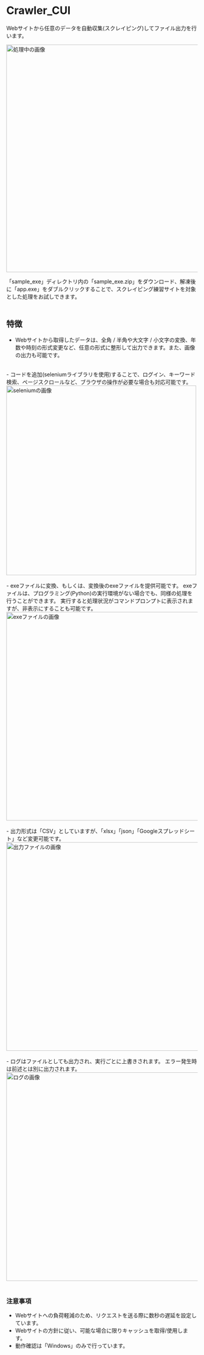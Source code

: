# Crawler_CUI
Webサイトから任意のデータを自動収集(スクレイピング)してファイル出力を行います。  

<image width="600" alt="処理中の画像" src="https://github.com/suzu02/PortFolio/assets/117723810/3b7f84e3-0bb6-407a-81d0-8567d54dfa71">

「sample_exe」ディレクトリ内の「sample_exe.zip」をダウンロード、解凍後に「app.exe」をダブルクリックすることで、スクレイピング練習サイトを対象とした処理をお試しできます。<br>
<br>
## 特徴
- Webサイトから取得したデータは、全角 / 半角や大文字 / 小文字の変換、年数や時刻の形式変更など、任意の形式に整形して出力できます。また、画像の出力も可能です。<br>
<br>
- コードを追加(seleniumライブラリを使用)することで、ログイン、キーワード検索、ページスクロールなど、ブラウザの操作が必要な場合も対応可能です。  
  <image width="500" alt="seleniumの画像" src="https://github.com/suzu02/PortFolio/assets/117723810/c58e93f0-c18c-4f98-96a8-9504fbd0e47f"><br>
<br>
- exeファイルに変換、もしくは、変換後のexeファイルを提供可能です。  
  exeファイルは、プログラミング(Python)の実行環境がない場合でも、同様の処理を行うことができます。  
  実行すると処理状況がコマンドプロンプトに表示されますが、非表示にすることも可能です。  
  <image width="550" alt="exeファイルの画像" src="https://github.com/suzu02/PortFolio/assets/117723810/277721ca-18c5-48d8-a121-24042c30a96d"><br>
<br>
- 出力形式は「CSV」としていますが、「xlsx」「json」「Googleスプレッドシート」など変更可能です。  
    <image width="550" alt="出力ファイルの画像" src="https://github.com/suzu02/PortFolio/assets/117723810/0d3d87de-4704-431f-bd3a-a4dd3b5ae94a"><br>
<br>
- ログはファイルとしても出力され、実行ごとに上書きされます。  
  エラー発生時は前述とは別に出力されます。  
  <image width="550" alt="ログの画像" src="https://github.com/suzu02/PortFolio/assets/117723810/5d974639-6ce4-4042-b098-d94ec728bd7d"><br>
<br>

### 注意事項
- Webサイトへの負荷軽減のため、リクエストを送る際に数秒の遅延を設定しています。
- Webサイトの方針に従い、可能な場合に限りキャッシュを取得/使用します。
- 動作確認は「Windows」のみで行っています。